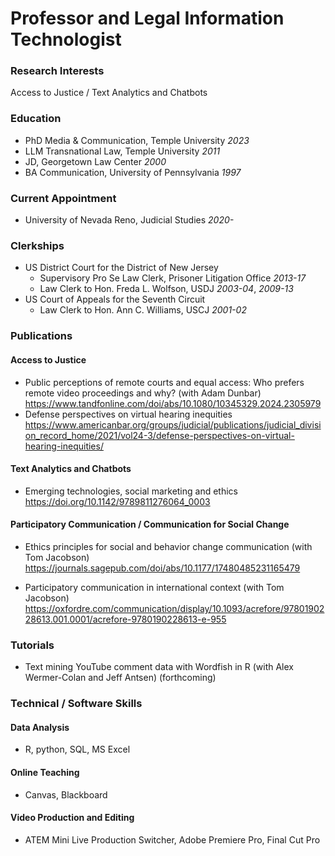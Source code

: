 # Professor and Legal Information Technologist

### Research Interests
Access to Justice / Text Analytics and Chatbots

### Education
- PhD Media & Communication, Temple University _2023_
- LLM Transnational Law, Temple University _2011_
- JD, Georgetown Law Center _2000_
- BA Communication, University of Pennsylvania _1997_

### Current Appointment
- University of Nevada Reno, Judicial Studies _2020-_

### Clerkships
- US District Court for the District of New Jersey
  - Supervisory Pro Se Law Clerk, Prisoner Litigation Office _2013-17_
  - Law Clerk to Hon. Freda L. Wolfson, USDJ _2003-04_, _2009-13_
- US Court of Appeals for the Seventh Circuit
  - Law Clerk to Hon. Ann C. Williams, USCJ _2001-02_

### Publications 

#### Access to Justice
- Public perceptions of remote courts and equal access: Who prefers remote video proceedings and why? (with Adam Dunbar) https://www.tandfonline.com/doi/abs/10.1080/10345329.2024.2305979
- Defense perspectives on virtual hearing inequities https://www.americanbar.org/groups/judicial/publications/judicial_division_record_home/2021/vol24-3/defense-perspectives-on-virtual-hearing-inequities/

#### Text Analytics and Chatbots
- Emerging technologies, social marketing and ethics https://doi.org/10.1142/9789811276064_0003

#### Participatory Communication / Communication for Social Change
- Ethics principles for social and behavior change communication (with Tom Jacobson) https://journals.sagepub.com/doi/abs/10.1177/17480485231165479
  
- Participatory communication in international context (with Tom Jacobson) https://oxfordre.com/communication/display/10.1093/acrefore/9780190228613.001.0001/acrefore-9780190228613-e-955

### Tutorials
- Text mining YouTube comment data with Wordfish in R (with Alex Wermer-Colan and Jeff Antsen) (forthcoming)

### Technical / Software Skills

#### Data Analysis
- R, python, SQL, MS Excel

#### Online Teaching
- Canvas, Blackboard

#### Video Production and Editing
- ATEM Mini Live Production Switcher, Adobe Premiere Pro, Final Cut Pro
